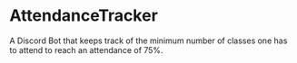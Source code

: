 # AttendanceTracker
A Discord Bot that keeps track of the minimum number of classes one has to attend to reach an attendance of 75%.

